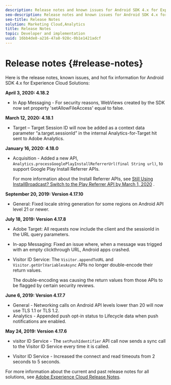 ```yaml
---
description: Release notes and known issues for Android SDK 4.x for Experience Cloud Solutions.
seo-description: Release notes and known issues for Android SDK 4.x for Experience Cloud Solutions.
seo-title: Release Notes
solution: Marketing Cloud,Analytics
title: Release Notes
topic: Developer and implementation
uuid: 16bb4de8-a216-47a8-928c-0b1e1421adcf
---
```


# Release notes {#release-notes}

Here is the release notes, known issues, and hot fix information for Android SDK 4.x for Experience Cloud Solutions:

**April 3, 2020: 4.18.2**

* In App Messaging - For security reasons, WebViews created by the SDK now set property 'setAllowFileAccess' equal to false.

**March 12, 2020: 4.18.1**

* Target – Target Session ID will now be added as a context data parameter “a.target.sessionId” in the internal Analytics-for-Target hit sent to Adobe Analytics.

**January 16, 2020: 4.18.0**

* Acquisition - Added a new API, `Analytics.processGooglePlayInstallReferrerUrl(final String url)`, to support Google Play Install Referrer APIs.

  For more information about the Install Referrer APIs, see [Still Using InstallBroadcast? Switch to the Play Referrer API by March 1, 2020](https://android-developers.googleblog.com/2019/11/still-using-installbroadcast-switch-to.html) .

**September 20, 2019: Version 4.17.10**

* General: Fixed locale string generation for some regions on Android API level 21 or newer.

**July 18, 2019: Version 4.17.8**

* Adobe Target: All requests now include the client and the sessionId in the URL query parameters.
* In-app Messaging: Fixed an issue where, when a message was trigged with an empty clickthrough URL, Android apps crashed.
* Visitor ID Service: The `Visitor.appendToURL` and `Visitor.getUrlVariablesAsync` APIs no longer double-encode their return values.

   The double-encoding was causing the return values from those APIs to be flagged by certain security reviews.

**June 6, 2019: Version 4.17.7**

* General - Networking calls on Android API levels lower than 20 will now use TLS 1.1 or TLS 1.2.
* Analytics - Appended push opt-in status to Lifecycle data when push notifications are enabled.

**May 24, 2019: Version 4.17.6**

* visitor ID Service - The 
`setPushIdentifier` API call now sends a
sync call to the Visitor ID Service every time it is called. 

* Visitor ID Service - Increased the connect and read
timeouts from 2 seconds to 5 seconds.


For more information about the current and past release notes for all solutions, see [Adobe Experience Cloud Release Notes](hhttps://docs.adobe.com/content/help/en/release-notes/experience-cloud/current.html). 
